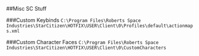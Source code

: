 
##Misc SC Stuff

###Custom Keybinds
```C:\Program Files\Roberts Space Industries\StarCitizen\HOTFIX\USER\Client\0\Profiles\default\actionmaps.xml```

###Custom Character Faces
```C:\Program Files\Roberts Space Industries\StarCitizen\HOTFIX\USER\Client\0\CustomCharacters```
